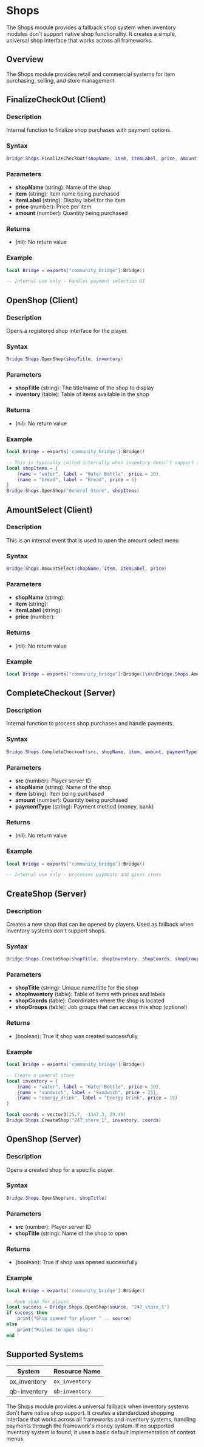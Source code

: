 # <i class="fas fa-shopping-bag"></i> Shops

<!--META
nav: true
toc: true
description: The Shops module provides a fallback shop system when inventory modules don't support native shop functionality. It creates a simple, universal shop interface that works across all frameworks.
-->

The Shops module provides a fallback shop system when inventory modules don't support native shop functionality. It creates a simple, universal shop interface that works across all frameworks.

## Overview

The Shops module provides retail and commercial systems for item purchasing, selling, and store management.

## FinalizeCheckOut (Client)

### Description
Internal function to finalize shop purchases with payment options.

### Syntax
```lua
Bridge.Shops.FinalizeCheckOut(shopName, item, itemLabel, price, amount)
```

### Parameters
- **shopName** (string): Name of the shop
- **item** (string): Item name being purchased
- **itemLabel** (string): Display label for the item
- **price** (number): Price per item
- **amount** (number): Quantity being purchased

### Returns
- (nil): No return value

### Example
```lua
local Bridge = exports["community_bridge"]:Bridge()

-- Internal use only - handles payment selection UI
```

## OpenShop (Client)

### Description
Opens a registered shop interface for the player.

### Syntax
```lua
Bridge.Shops.OpenShop(shopTitle, inventory)
```

### Parameters
- **shopTitle** (string): The title/name of the shop to display
- **inventory** (table): Table of items available in the shop

### Returns
- (nil): No return value

### Example
```lua
local Bridge = exports['community_bridge']:Bridge()

-- This is typically called internally when inventory doesn't support shops
local shopItems = {
    {name = "water", label = "Water Bottle", price = 10},
    {name = "bread", label = "Bread", price = 5}
}
Bridge.Shops.OpenShop("General Store", shopItems)
```

## AmountSelect (Client)

### Description
This is an internal event that is used to open the amount select menu

### Syntax
```lua
Bridge.Shops.AmountSelect(shopName, item, itemLabel, price)
```

### Parameters
- **shopName** (string): 
- **item** (string): 
- **itemLabel** (string): 
- **price** (number): 

### Returns
- (nil): No return value

### Example
```lua
local Bridge = exports["community_bridge"]:Bridge()\n\nBridge.Shops.AmountSelect()
```

## CompleteCheckout (Server)

### Description
Internal function to process shop purchases and handle payments.

### Syntax
```lua
Bridge.Shops.CompleteCheckout(src, shopName, item, amount, paymentType)
```

### Parameters
- **src** (number): Player server ID
- **shopName** (string): Name of the shop
- **item** (string): Item being purchased
- **amount** (number): Quantity being purchased
- **paymentType** (string): Payment method (money, bank)

### Returns
- (nil): No return value

### Example
```lua
local Bridge = exports["community_bridge"]:Bridge()

-- Internal use only - processes payments and gives items
```

## CreateShop (Server)

### Description
Creates a new shop that can be opened by players. Used as fallback when inventory systems don't support shops.

### Syntax
```lua
Bridge.Shops.CreateShop(shopTitle, shopInventory, shopCoords, shopGroups)
```

### Parameters
- **shopTitle** (string): Unique name/title for the shop
- **shopInventory** (table): Table of items with prices and labels
- **shopCoords** (table): Coordinates where the shop is located
- **shopGroups** (table): Job groups that can access this shop (optional)

### Returns
- (boolean): True if shop was created successfully

### Example
```lua
local Bridge = exports['community_bridge']:Bridge()

-- Create a general store
local inventory = {
    {name = "water", label = "Water Bottle", price = 10},
    {name = "sandwich", label = "Sandwich", price = 25},
    {name = "energy_drink", label = "Energy Drink", price = 15}
}

local coords = vector3(25.7, -1347.3, 29.49)
Bridge.Shops.CreateShop("247_store_1", inventory, coords)
```

## OpenShop (Server)

### Description
Opens a created shop for a specific player.

### Syntax
```lua
Bridge.Shops.OpenShop(src, shopTitle)
```

### Parameters
- **src** (number): Player server ID
- **shopTitle** (string): Name of the shop to open

### Returns
- (boolean): True if shop was opened successfully

### Example
```lua
local Bridge = exports['community_bridge']:Bridge()

-- Open shop for player
local success = Bridge.Shops.OpenShop(source, "247_store_1")
if success then
    print("Shop opened for player " .. source)
else
    print("Failed to open shop")
end
```

## Supported Systems

| System | Resource Name |
|--------|---------------|
| ox_inventory | `ox_inventory` |
| qb-inventory | `qb-inventory` |

The Shops module provides a universal fallback when inventory systems don't have native shop support. It creates a standardized shopping interface that works across all frameworks and inventory systems, handling payments through the framework's money system. If no supported inventory system is found, it uses a basic default implementation of context menus.
